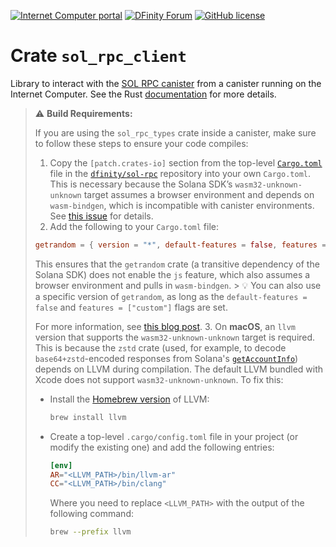 [![Internet Computer portal](https://img.shields.io/badge/InternetComputer-grey?logo=internet%20computer&style=for-the-badge)](https://internetcomputer.org)
[![DFinity Forum](https://img.shields.io/badge/help-post%20on%20forum.dfinity.org-blue?style=for-the-badge)](https://forum.dfinity.org/t/sol-rpc-canister/41896)
[![GitHub license](https://img.shields.io/badge/license-Apache%202.0-blue.svg?logo=apache&style=for-the-badge)](LICENSE)

# Crate `sol_rpc_client`

Library to interact with the [SOL RPC canister](https://github.com/dfinity/sol-rpc-canister/) from a canister running on
the Internet Computer.
See the Rust [documentation](https://docs.rs/sol_rpc_client) for more details.

> ⚠️ **Build Requirements:**
> 
> If you are using the `sol_rpc_types` crate inside a canister, make sure to follow these steps to ensure your code compiles:
>
> 1. Copy the `[patch.crates-io]` section from the top-level [`Cargo.toml`](https://github.com/dfinity/sol-rpc-canister/blob/main/Cargo.toml) file in the [`dfinity/sol-rpc`](https://github.com/dfinity/sol-rpc-canister/) repository into your own `Cargo.toml`. This is necessary because the Solana SDK’s `wasm32-unknown-unknown` target assumes a browser environment and depends on `wasm-bindgen`, which is incompatible with canister environments. See [this issue](https://github.com/anza-xyz/solana-sdk/issues/117) for details.
> 2. Add the following to your `Cargo.toml` file:
>   ```toml
>   getrandom = { version = "*", default-features = false, features = ["custom"] }
>   ```
>   This ensures that the `getrandom` crate (a transitive dependency of the Solana SDK) does not enable the `js` feature, which also assumes a browser environment and pulls in `wasm-bindgen`. 
>      > 💡 You can also use a specific version of `getrandom`, as long as the `default-features = false` and `features = ["custom"]` flags are set.
> 
>   For more information, see [this blog post](https://forum.dfinity.org/t/module-imports-function-wbindgen-describe-from-wbindgen-placeholder-that-is-not-exported-by-the-runtime/11545/6).
> 3. On **macOS**, an `llvm` version that supports the `wasm32-unknown-unknown` target is required. This is because the `zstd` crate (used, for example, to decode `base64+zstd`-encoded responses from Solana's [`getAccountInfo`](https://solana.com/de/docs/rpc/http/getaccountinfo)) depends on LLVM during compilation. The default LLVM bundled with Xcode does not support `wasm32-unknown-unknown`. To fix this:
>   * Install the [Homebrew version](https://formulae.brew.sh/formula/llvm) of LLVM:
>     ```sh
>     brew install llvm
>     ```
>   * Create a top-level `.cargo/config.toml` file in your project (or modify the existing one) and add the following entries:
>     ```toml
>     [env]
>     AR="<LLVM_PATH>/bin/llvm-ar"
>     CC="<LLVM_PATH>/bin/clang"
>     ```
>     Where you need to replace `<LLVM_PATH>` with the output of the following command:
>     ```sh
>     brew --prefix llvm
>     ```